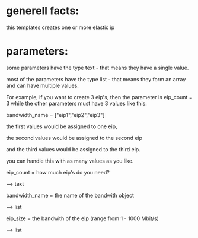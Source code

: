 # generell facts:

this templates creates one or more elastic ip

# parameters:

some parameters have the type text - that means they have a single value.

most of the parameters have the type list - that means they form an array and can have multiple values. 

For example, if you want to create 3 eip's, 
then the parameter is eip_count = 3 while the other parameters must have 3 values like this:

bandwidth_name  = ["eip1","eip2","eip3"]

the first values would be assigned to one eip, 

the second values would be assigned to the second eip 

and the third values would be assigned to the third eip.

you can handle this with as many values as you like.


eip_count		= how much eip's do you need?

--> text

bandwidth_name	= the name of the bandwith object

--> list

eip_size		= the bandwith of the eip (range from 1 - 1000 Mbit/s)

--> list
